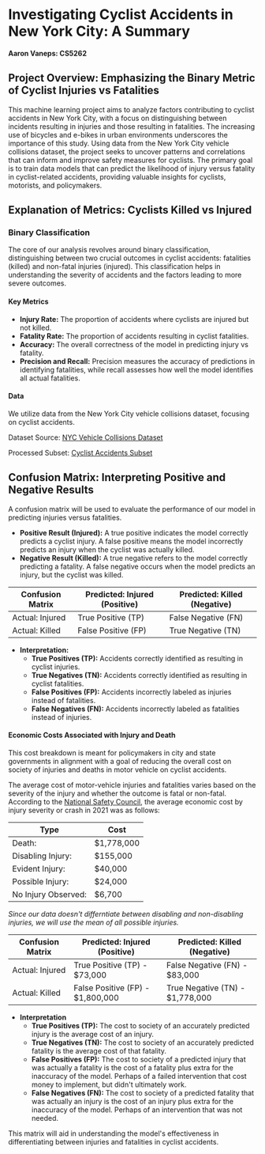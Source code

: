 # Investigating Cyclist Accidents in New York City: A Summary
**Aaron Vaneps: CS5262**

## Project Overview: Emphasizing the Binary Metric of Cyclist Injuries vs Fatalities
This machine learning project aims to analyze factors contributing to cyclist accidents in New York City, with a focus on distinguishing between incidents resulting in injuries and those resulting in fatalities. The increasing use of bicycles and e-bikes in urban environments underscores the importance of this study. Using data from the New York City vehicle collisions dataset, the project seeks to uncover patterns and correlations that can inform and improve safety measures for cyclists. The primary goal is to train data models that can predict the likelihood of injury versus fatality in cyclist-related accidents, providing valuable insights for cyclists, motorists, and policymakers.

## Explanation of Metrics: Cyclists Killed vs Injured
### Binary Classification
The core of our analysis revolves around binary classification, distinguishing between two crucial outcomes in cyclist accidents: fatalities (killed) and non-fatal injuries (injured). This classification helps in understanding the severity of accidents and the factors leading to more severe outcomes.

#### Key Metrics
- **Injury Rate:** The proportion of accidents where cyclists are injured but not killed.
- **Fatality Rate:** The proportion of accidents resulting in cyclist fatalities.
- **Accuracy:** The overall correctness of the model in predicting injury vs fatality.
- **Precision and Recall:** Precision measures the accuracy of predictions in identifying fatalities, while recall assesses how well the model identifies all actual fatalities.

#### Data
We utilize data from the New York City vehicle collisions dataset, focusing on cyclist accidents.

Dataset Source: [NYC Vehicle Collisions Dataset](https://catalog.data.gov/dataset/motor-vehicle-collisions-crashes)

Processed Subset: [Cyclist Accidents Subset](https://drive.google.com/file/d/1CFaRXe3Y6PWHpYOoGD7qih6-1oWzUi0e/view)


## Confusion Matrix: Interpreting Positive and Negative Results
A confusion matrix will be used to evaluate the performance of our model in predicting injuries versus fatalities.

- **Positive Result (Injured):** A true positive indicates the model correctly predicts a cyclist injury. A false positive means the model incorrectly predicts an injury when the cyclist was actually killed.
- **Negative Result (Killed):** A true negative refers to the model correctly predicting a fatality. A false negative occurs when the model predicts an injury, but the cyclist was killed.

| Confusion Matrix   | Predicted: Injured (Positive) | Predicted: Killed (Negative) |
|--------------------|-------------------------------|------------------------------|
| Actual: Injured    | True Positive (TP)            | False Negative (FN)          |
| Actual: Killed     | False Positive (FP)           | True Negative (TN)           |

- **Interpretation:**
  - **True Positives (TP):** Accidents correctly identified as resulting in cyclist injuries.
  - **True Negatives (TN):** Accidents correctly identified as resulting in cyclist fatalities.
  - **False Positives (FP):** Accidents incorrectly labeled as injuries instead of fatalities.
  - **False Negatives (FN):** Accidents incorrectly labeled as fatalities instead of injuries.

#### Economic Costs Associated with Injury and Death

This cost breakdown is meant for policymakers in city and state governments in alignment with a goal of reducing the overall cost on society of injuries and deaths in motor vehicle on cyclist accidents.

The average cost of motor-vehicle injuries and fatalities varies based on the severity of the injury and whether the outcome is fatal or non-fatal. According to the [National Safety Council](https://injuryfacts.nsc.org/all-injuries/costs/guide-to-calculating-costs/data-details/), the average economic cost by injury severity or crash in 2021 was as follows:

| Type                | Cost       |
|---------------------|------------|
| Death:              | $1,778,000 |
| Disabling Injury:   |   $155,000 |
| Evident Injury:     |    $40,000 |
| Possible Injury:    |    $24,000 |
| No Injury Observed: |     $6,700 |

*Since our data doesn't differntiate between disabling and non-disabling injuries, we will use the mean of all possible injuries.*

| Confusion Matrix   | Predicted: Injured (Positive)    | Predicted: Killed (Negative)    |
|--------------------|----------------------------------|---------------------------------|
| Actual: Injured    | True Positive (TP) -     $73,000 | False Negative (FN) -   $83,000 |
| Actual: Killed     | False Positive (FP) - $1,800,000 | True Negative (TN) - $1,778,000 |

- **Interpretation**
  - **True Positives (TP):** The cost to society of an accurately predicted injury is the average cost of an injury.
  - **True Negatives (TN):** The cost to society of an accurately predicted fatality is the average cost of that fatality.
  - **False Positives (FP):** The cost to society of a predicted injury that was actually a fatality is the cost of a fatality plus extra for the inaccuracy of the model. Perhaps of a failed intervention that cost money to implement, but didn't ultimately work.
  - **False Negatives (FN):** The cost to society of a predicted fatality that was actually an injury is the cost of an injury plus extra for the inaccuracy of the model. Perhaps of an intervention that was not needed.

This matrix will aid in understanding the model's effectiveness in differentiating between injuries and fatalities in cyclist accidents.